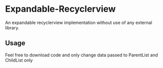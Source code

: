 # Expandable-Recyclerview
An expandable recyclerview implementation without use of any external library.

## Usage
Feel free to download code and only change data passed to ParentList and ChildList only
